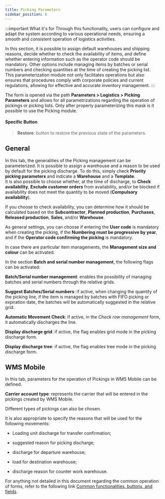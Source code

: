 ```yaml
---
title: Picking Parameters
sidebar_position: 6
---
```


:::important What it's for 
Through this functionality, users can configure and adapt the system according to various operational needs, ensuring a smooth and consistent operation of logistics activities.

In this section, it is possible to assign default warehouses and shipping reasons, decide whether to check the availability of items, and define whether entering information such as the operator code should be mandatory. Other options include managing items by batches or serial numbers and checking quantities at the time of creating the picking list. This parameterization module not only facilitates operations but also ensures that procedures comply with corporate policies and current regulations, allowing for effective and accurate inventory management.
:::

The form is opened via the path **Parameters > Logistics > Picking Parameters** and allows for all parametrizations regarding the operation of pickings or picking lists. Only after properly parameterizing this mask is it possible to use the Picking module.

#### Specific Button  
> **Restore**: button to restore the previous state of the parameters.

## General

In this tab, the generalities of the Picking management can be parameterized. It is possible to assign a warehouse and a reason to be used by default for the picking discharge. To do this, simply check **Priority picking parameters** and indicate a **Warehouse** and a **Template**.  
It is also possible to choose whether, at the time of discharge, to **Check availability**, **Exclude customer orders** from availability, and/or be blocked if availability does not meet the quantity to be moved (**Compulsory availability**).

If you choose to check availability, you can determine how it should be calculated based on the **Subcontractor**, **Planned production**, **Purchases**, **Released production**, **Sales**, and/or **Warehouse**.

As general settings, you can choose if entering the **User code** is mandatory when creating the picking, if the **Numbering must be progressive by year**, and if the **Operator code confirming the picking** is mandatory.

In case there are particular item managements, the **Management size and colour** can be activated.

In the section **Batch and serial number management**, the following flags can be activated:

**Batch/Serial number management**: enables the possibility of managing batches and serial numbers through the relative grids.

**Suggest Batches/Serial numbers**: if active, when changing the quantity of the picking line, if the item is managed by batches with FIFO picking or expiration date, the batches will be automatically suggested in the relative grid.

**Automatic Movement Check**: if active, in the *Check row management* form, it automatically discharges the line.   

**Display discharge grid**: if active, the flag enables grid mode in the picking discharge form.

**Display discharge tree**: if active, the flag enables tree mode in the picking discharge form.      

## WMS Mobile  

In this tab, parameters for the operation of Pickings in WMS Mobile can be defined.

**Carrier account type**: represents the carrier that will be entered in the pickings created by WMS Mobile.  

Different types of pickings can also be chosen. 

It is also appropriate to specify the reasons that will be used for the following movements:

- Loading unit discharge for transfer confirmation;

- suggested reason for picking discharge;

- discharge for departure warehouse;

- load for destination warehouse;

- discharge reason for counter work warehouse.

For anything not detailed in this document regarding the common operation of forms, refer to the following link [Common functionalities, buttons, and fields](/docs/guide/common).